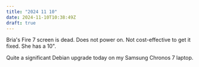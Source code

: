 ```yaml
---
title: "2024 11 10"
date: 2024-11-10T10:38:49Z
draft: true
---
```

Bria's Fire 7 screen is dead. Does not power on. Not cost-effective to get it fixed. She has a 10".

Quite a significant Debian upgrade today on my Samsung Chronos 7 laptop.
